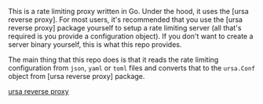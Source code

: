 This is a rate limiting proxy written in Go. Under the hood, it uses the [ursa
reverse proxy]. For most users, it's recommended that you use the [ursa reverse
proxy] package yourself to setup a rate limiting server (all that's required is
you provide a configuration object). If you don't want to create a server
binary yourself, this is what this repo provides.

The main thing that this repo does is that it reads the rate limiting
configuration from `json`, `yaml` or `toml` files and converts that to the
`ursa.Conf` object from [ursa reverse proxy] package.

[ursa reverse proxy](https://github.com/ursaserver/ursa)
